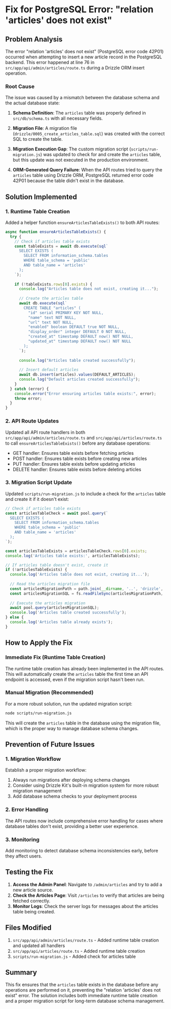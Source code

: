 # Fix for PostgreSQL Error: "relation 'articles' does not exist"

## Problem Analysis

The error "relation 'articles' does not exist" (PostgreSQL error code 42P01) occurred when attempting to insert a new article record in the PostgreSQL backend. This error happened at line 76 in `src/app/api/admin/articles/route.ts` during a Drizzle ORM insert operation.

### Root Cause

The issue was caused by a mismatch between the database schema and the actual database state:

1. **Schema Definition**: The `articles` table was properly defined in `src/db/schema.ts` with all necessary fields.

2. **Migration File**: A migration file (`drizzle/0005_create_articles_table.sql`) was created with the correct SQL to create the table.

3. **Migration Execution Gap**: The custom migration script (`scripts/run-migration.js`) was updated to check for and create the `articles` table, but this update was not executed in the production environment.

4. **ORM-Generated Query Failure**: When the API routes tried to query the `articles` table using Drizzle ORM, PostgreSQL returned error code 42P01 because the table didn't exist in the database.

## Solution Implemented

### 1. Runtime Table Creation

Added a helper function `ensureArticlesTableExists()` to both API routes:

```typescript
async function ensureArticlesTableExists() {
  try {
    // Check if articles table exists
    const tableExists = await db.execute(sql`
      SELECT EXISTS (
        SELECT FROM information_schema.tables 
        WHERE table_schema = 'public' 
        AND table_name = 'articles'
      );
    `);
    
    if (!tableExists.rows[0].exists) {
      console.log("Articles table does not exist, creating it...");
      
      // Create the articles table
      await db.execute(sql`
        CREATE TABLE "articles" (
          "id" serial PRIMARY KEY NOT NULL,
          "name" text NOT NULL,
          "url" text NOT NULL,
          "enabled" boolean DEFAULT true NOT NULL,
          "display_order" integer DEFAULT 0 NOT NULL,
          "created_at" timestamp DEFAULT now() NOT NULL,
          "updated_at" timestamp DEFAULT now() NOT NULL
        );
      `);
      
      console.log("Articles table created successfully");
      
      // Insert default articles
      await db.insert(articles).values(DEFAULT_ARTICLES);
      console.log("Default articles created successfully");
    }
  } catch (error) {
    console.error("Error ensuring articles table exists:", error);
    throw error;
  }
}
```

### 2. API Route Updates

Updated all API route handlers in both `src/app/api/admin/articles/route.ts` and `src/app/api/articles/route.ts` to call `ensureArticlesTableExists()` before any database operations:

- GET handler: Ensures table exists before fetching articles
- POST handler: Ensures table exists before creating new articles
- PUT handler: Ensures table exists before updating articles
- DELETE handler: Ensures table exists before deleting articles

### 3. Migration Script Update

Updated `scripts/run-migration.js` to include a check for the `articles` table and create it if it doesn't exist:

```javascript
// Check if articles table exists
const articlesTableCheck = await pool.query(`
  SELECT EXISTS (
    SELECT FROM information_schema.tables
    WHERE table_schema = 'public'
    AND table_name = 'articles'
  );
`);

const articlesTableExists = articlesTableCheck.rows[0].exists;
console.log('Articles table exists:', articlesTableExists);

// If articles table doesn't exist, create it
if (!articlesTableExists) {
  console.log('Articles table does not exist, creating it...');
  
  // Read the articles migration file
  const articlesMigrationPath = path.join(__dirname, '..', 'drizzle', '0005_create_articles_table.sql');
  const articlesMigrationSQL = fs.readFileSync(articlesMigrationPath, 'utf8');
  
  // Execute the articles migration
  await pool.query(articlesMigrationSQL);
  console.log('Articles table created successfully');
} else {
  console.log('Articles table already exists');
}
```

## How to Apply the Fix

### Immediate Fix (Runtime Table Creation)

The runtime table creation has already been implemented in the API routes. This will automatically create the `articles` table the first time an API endpoint is accessed, even if the migration script hasn't been run.

### Manual Migration (Recommended)

For a more robust solution, run the updated migration script:

```bash
node scripts/run-migration.js
```

This will create the `articles` table in the database using the migration file, which is the proper way to manage database schema changes.

## Prevention of Future Issues

### 1. Migration Workflow

Establish a proper migration workflow:

1. Always run migrations after deploying schema changes
2. Consider using Drizzle Kit's built-in migration system for more robust migration management
3. Add database schema checks to your deployment process

### 2. Error Handling

The API routes now include comprehensive error handling for cases where database tables don't exist, providing a better user experience.

### 3. Monitoring

Add monitoring to detect database schema inconsistencies early, before they affect users.

## Testing the Fix

1. **Access the Admin Panel**: Navigate to `/admin/articles` and try to add a new article source.
2. **Check the Articles Page**: Visit `/articles` to verify that articles are being fetched correctly.
3. **Monitor Logs**: Check the server logs for messages about the articles table being created.

## Files Modified

1. `src/app/api/admin/articles/route.ts` - Added runtime table creation and updated all handlers
2. `src/app/api/articles/route.ts` - Added runtime table creation
3. `scripts/run-migration.js` - Added check for articles table

## Summary

This fix ensures that the `articles` table exists in the database before any operations are performed on it, preventing the "relation 'articles' does not exist" error. The solution includes both immediate runtime table creation and a proper migration script for long-term database schema management.